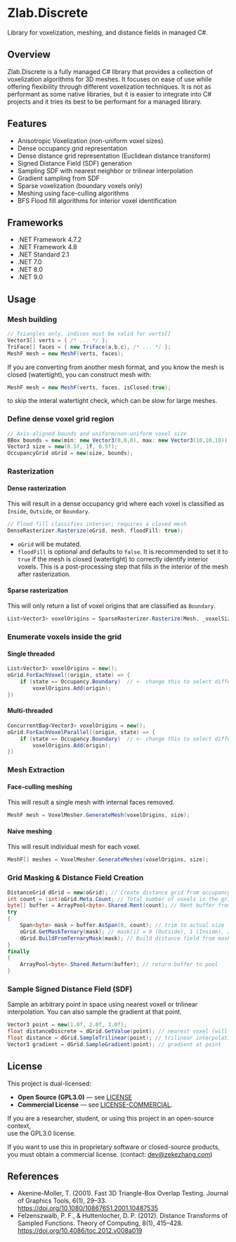 # Zlab.Discrete
Library for voxelization, meshing, and distance fields in managed C#.

## Overview
Zlab.Discrete is a fully managed C# library that provides a collection of voxelization algorithms for 3D meshes. It focuses on ease of use while offering flexibility through different voxelization techniques.
It is not as performant as some native libraries, but it is easier to integrate into C# projects and it tries its best to be performant for a managed library.

## Features
- Anisotropic Voxelization (non-uniform voxel sizes)
- Dense occupancy grid representation
- Dense distance grid representation (Euclidean distance transform)
- Signed Distance Field (SDF) generation
- Sampling SDF with nearest neighbor or trilinear interpolation
- Gradient sampling from SDF
- Sparse voxelization (boundary voxels only)
- Meshing using face-culling algorithms
- BFS Flood fill algorithms for interior voxel identification

## Frameworks
- .NET Framework 4.7.2
- .NET Framework 4.8
- .NET Standard 2.1
- .NET 7.0
- .NET 8.0
- .NET 9.0


## Usage
### Mesh building
```csharp
// Triangles only, indices must be valid for verts[]
Vector3[] verts = { /* ... */ };
TriFace[] faces = { new TriFace(a,b,c), /* ... */ };
MeshF mesh = new MeshF(verts, faces);
```
If you are converting from another mesh format, and you know the mesh is closed (watertight), you can construct mesh with:
```csharp
MeshF mesh = new MeshF(verts, faces, isClosed:true);
```
to skip the interal watertight check, which can be slow for large meshes.


### Define dense voxel grid region
```csharp
// Axis-aligned bounds and uniform/non-uniform voxel size
BBox bounds = new(min: new Vector3(0,0,0), max: new Vector3(10,10,10));
Vector3 size = new(0.5f, 1f, 0.5f);
OccupancyGrid oGrid = new(size, bounds);
```

### Rasterization
#### Dense rasterization
This will result in a dense occupancy grid where each voxel is classified as `Inside`, `Outside`, or `Boundary`.
```csharp
// Flood fill classifies interior; requires a closed mesh
DenseRasterizer.Rasterize(oGrid, mesh, floodFill: true);
```
- `oGrid` will be mutated.
- `floodFill` is optional and defaults to `false`. It is recommended to set it to `true` if the mesh is closed (watertight) to correctly identify interior voxels. This is a post-processing step that fills in the interior of the mesh after rasterization.

#### Sparse rasterization
This will only return a list of voxel origins that are classified as `Boundary`.
```csharp
List<Vector3> voxelOrigins = SparseRasterizer.Rasterize(Mesh, _voxelSize);
```


### Enumerate voxels inside the grid
#### Single threaded
```csharp
List<Vector3> voxelOrigins = new();
oGrid.ForEachVoxel((origin, state) => {
    if (state == Occupancy.Boundary)  // <- change this to select different states
        voxelOrigins.Add(origin);
})
```
#### Multi-threaded
```csharp
ConcurrentBag<Vector3> voxelOrigins = new();
oGrid.ForEachVoxelParallel((origin, state) => {
    if (state == Occupancy.Boundary)  // <- change this to select different states
        voxelOrigins.Add(origin);
})
```

### Mesh Extraction
#### Face-culling meshing
This will result a single mesh with internal faces removed.
```csharp
MeshF mesh = VoxelMesher.GenerateMesh(voxelOrigins, size);
```

#### Naive meshing
This will result individual mesh for each voxel.
```csharp
MeshF[] meshes = VoxelMesher.GenerateMeshes(voxelOrigins, size);
```

### Grid Masking & Distance Field Creation
```csharp
DistanceGrid dGrid = new(oGrid); // Create distance grid from occupancy grid
int count = (int)oGrid.Meta.Count; // Total number of voxels in the grid
byte[] buffer = ArrayPool<byte>.Shared.Rent(count); // Rent buffer from shared pool
try
{
    Span<byte> mask = buffer.AsSpan(0, count); // trim to actual size
    oGrid.GetMaskTernary(mask); // mask[i] = 0 (Outside), 1 (Inside), 2 (Boundary)
    dGrid.BuildFromTernaryMask(mask); // Build distance field from mask
}
finally
{
    ArrayPool<byte>.Shared.Return(buffer); // return buffer to pool
}
```

### Sample Signed Distance Field (SDF)
Sample an arbitrary point in space using nearest voxell or trilinear interpolation. You can also sample the gradient at that point.
```csharp
Vector3 point = new(1.0f, 2.0f, 3.0f);
float distanceDiscrete = dGrid.GetValue(point); // nearest voxel (will throw if out of bounds)
float distance = dGrid.SampleTrilinear(point); // trilinear interpolation
Vector3 gradient = dGrid.SampleGradient(point); // gradient at point
```

## License
This project is dual-licensed:

- **Open Source (GPL3.0)** — see [LICENSE](./LICENSE)  
- **Commercial License** — see [LICENSE-COMMERCIAL](./LICENSE-COMMERCIAL).

If you are a researcher, student, or using this project in an open-source context,  
use the GPL3.0 license.  

If you want to use this in proprietary software or closed-source products,  
you must obtain a commercial license. (contact: dev@zekezhang.com)

## References
- Akenine-Moller, T. (2001). Fast 3D Triangle-Box Overlap Testing. Journal of Graphics Tools, 6(1), 29–33. https://doi.org/10.1080/10867651.2001.10487535
- Felzenszwalb, P. F., & Huttenlocher, D. P. (2012). Distance Transforms of Sampled Functions. Theory of Computing, 8(1), 415–428. https://doi.org/10.4086/toc.2012.v008a019
